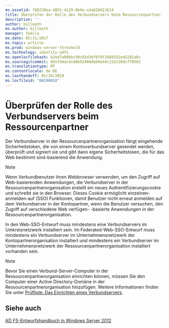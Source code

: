 ```yaml
---
ms.assetid: f88238ea-d851-4129-8b4e-a3a62b813614
title: Überprüfen der Rolle des Verbundservers beim Ressourcenpartner
description: ''
author: billmath
ms.author: billmath
manager: femila
ms.date: 05/31/2017
ms.topic: article
ms.prod: windows-server-threshold
ms.technology: identity-adfs
ms.openlocfilehash: b2ed7a09bbc50c83d3bf6f8f2688152ed5202abc
ms.sourcegitcommit: 0b5fd4dc4148b92480db04e4dc22e139dcff8582
ms.translationtype: MT
ms.contentlocale: de-DE
ms.lasthandoff: 05/24/2019
ms.locfileid: "66190818"
---
```

# <a name="review-the-role-of-the-federation-server-in-the-resource-partner"></a>Überprüfen der Rolle des Verbundservers beim Ressourcenpartner

Der Verbundserver in der Ressourcenpartnerorganisation fängt eingehende Sicherheitstoken, die von einem Kontoverbundserver gesendet werden, überprüft und signiert sie und gibt dann eigene Sicherheitstoken, die für das Web bestimmt sind\-basierend die Anwendung.  
  
> [!NOTE]  
> Wenn Verbundbenutzer ihren Webbrowser verwenden, um den Zugriff auf Web\-basierenden Anwendungen, die Verbundserver in der Ressourcenpartnerorganisation erstellt ein neues Authentifizierungscookie und schreibt sie in den Browser. Dieses Cookie ermöglicht einzelnen\-anmelden\-auf \(SSO\) Funktionen, damit Benutzer nicht erneut anmelden auf dem Verbundserver in der Kontopartner, wenn die Benutzer versuchen, den Zugriff auf verschiedene Web verfügen\- -basierte Anwendungen in der Ressourcenpartnerorganisation.  
  
In den Web-SSO-Entwurf muss mindestens eine Verbundservers im Umkreisnetzwerk installiert sein. Im Federated-Web-SSO-Entwurf muss mindestens ein Verbundserver im Unternehmensnetzwerk der Kontopartnerorganisation installiert und mindestens ein Verbundserver im Unternehmensnetzwerk der Ressourcenpartnerorganisation installiert vorhanden sein.  
  
> [!NOTE]  
> Bevor Sie einen Verbund-Server-Computer in der Ressourcenpartnerorganisation einrichten können, müssen Sie den Computer einer Active Directory-Domäne in der Ressourcenpartnerorganisation hinzufügen. Weitere Informationen finden Sie unter [Prüfliste: Das Einrichten eines Verbundservers](../../ad-fs/deployment/Checklist--Setting-Up-a-Federation-Server.md).  
  
## <a name="see-also"></a>Siehe auch
[AD FS-Entwurfshandbuch in Windows Server 2012](AD-FS-Design-Guide-in-Windows-Server-2012.md)

